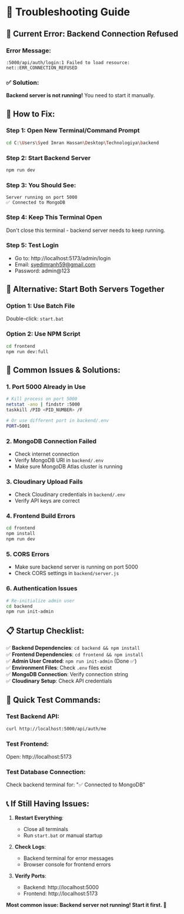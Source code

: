 # 🔧 Troubleshooting Guide

## 🚨 Current Error: Backend Connection Refused

### Error Message:
```
:5000/api/auth/login:1 Failed to load resource: net::ERR_CONNECTION_REFUSED
```

### ✅ Solution:

**Backend server is not running!** You need to start it manually.

## 🚀 How to Fix:

### Step 1: Open New Terminal/Command Prompt
```bash
cd C:\Users\Syed Imran Hassan\Desktop\Technologiya\backend
```

### Step 2: Start Backend Server
```bash
npm run dev
```

### Step 3: You Should See:
```
Server running on port 5000
✅ Connected to MongoDB
```

### Step 4: Keep This Terminal Open
Don't close this terminal - backend server needs to keep running.

### Step 5: Test Login
- Go to: http://localhost:5173/admin/login
- Email: syedimranh59@gmail.com  
- Password: admin@123

## 🔄 Alternative: Start Both Servers Together

### Option 1: Use Batch File
Double-click: `start.bat`

### Option 2: Use NPM Script
```bash
cd frontend
npm run dev:full
```

## 🐛 Common Issues & Solutions:

### 1. **Port 5000 Already in Use**
```bash
# Kill process on port 5000
netstat -ano | findstr :5000
taskkill /PID <PID_NUMBER> /F

# Or use different port in backend/.env
PORT=5001
```

### 2. **MongoDB Connection Failed**
- Check internet connection
- Verify MongoDB URI in `backend/.env`
- Make sure MongoDB Atlas cluster is running

### 3. **Cloudinary Upload Fails**
- Check Cloudinary credentials in `backend/.env`
- Verify API keys are correct

### 4. **Frontend Build Errors**
```bash
cd frontend
npm install
npm run dev
```

### 5. **CORS Errors**
- Make sure backend server is running on port 5000
- Check CORS settings in `backend/server.js`

### 6. **Authentication Issues**
```bash
# Re-initialize admin user
cd backend
npm run init-admin
```

## 📋 Startup Checklist:

✅ **Backend Dependencies**: `cd backend && npm install`  
✅ **Frontend Dependencies**: `cd frontend && npm install`  
✅ **Admin User Created**: `npm run init-admin` (Done ✅)  
✅ **Environment Files**: Check `.env` files exist  
✅ **MongoDB Connection**: Verify connection string  
✅ **Cloudinary Setup**: Check API credentials  

## 🎯 Quick Test Commands:

### Test Backend API:
```bash
curl http://localhost:5000/api/auth/me
```

### Test Frontend:
Open: http://localhost:5173

### Test Database Connection:
Check backend terminal for: "✅ Connected to MongoDB"

## 📞 If Still Having Issues:

1. **Restart Everything**:
   - Close all terminals
   - Run `start.bat` or manual startup

2. **Check Logs**:
   - Backend terminal for error messages
   - Browser console for frontend errors

3. **Verify Ports**:
   - Backend: http://localhost:5000
   - Frontend: http://localhost:5173

**Most common issue: Backend server not running! Start it first. 🚀**
